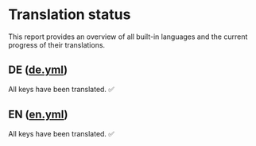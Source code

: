 # Translation status
This report provides an overview of all built-in languages and the current progress of their translations.

## **DE** ([de.yml](./de.yml))

All keys have been translated. ✅

## **EN** ([en.yml](./en.yml))

All keys have been translated. ✅
